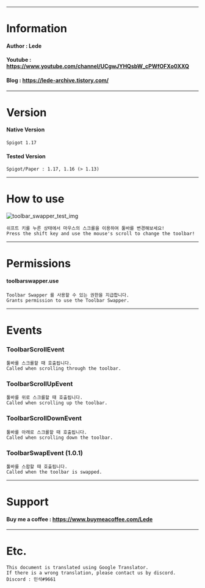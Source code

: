 ***

# Information

#### Author : Lede  
#### Youtube : https://www.youtube.com/channel/UCgwJYHQsbW_cPWfOFXo0XXQ  
#### Blog : https://lede-archive.tistory.com/  

***

# Version
#### Native Version
```
Spigot 1.17
```

#### Tested Version
```
Spigot/Paper : 1.17, 1.16 (> 1.13)
```

***
# How to use
![toolbar_swapper_test_img](https://user-images.githubusercontent.com/68679956/122153956-ef4eb700-ce9e-11eb-90a9-cc5fc8ad6da8.gif)
```
쉬프트 키를 누른 상태에서 마우스의 스크롤을 이용하여 툴바를 변경해보세요!
Press the shift key and use the mouse's scroll to change the toolbar!
```

***

# Permissions
#### toolbarswapper.use
```
Toolbar Swapper 를 사용할 수 있는 권한을 지급합니다.
Grants permission to use the Toolbar Swapper.
```

***

# Events

### ToolbarScrollEvent
```
툴바를 스크롤할 때 호출됩니다.
Called when scrolling through the toolbar.
```


### ToolbarScrollUpEvent
```
툴바를 위로 스크롤할 때 호출됩니다.
Called when scrolling up the toolbar.
```


### ToolbarScrollDownEvent
```
툴바를 아래로 스크롤할 때 호출됩니다.
Called when scrolling down the toolbar.
```

### ToolbarSwapEvent (1.0.1)
```
툴바를 스왑할 때 호출됩니다.
Called when the toolbar is swapped.
```

***

# Support

#### Buy me a coffee : https://www.buymeacoffee.com/Lede

***

# Etc.
```
This document is translated using Google Translator.
If there is a wrong translation, please contact us by discord.
Discord : 민석#9661
```
